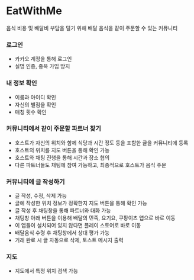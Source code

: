 # EatWithMe

음식 비용 및 배달비 부담을 덜기 위해 배달 음식을 같이 주문할 수 있는 커뮤니티
###	로그인
-	카카오 계정을 통해 로그인
-	실명 인증, 중복 가입 방지
###	내 정보 확인
-	이름과 아이디 확인
-	자신의 별점을 확인
-	매칭 횟수 확인
###	커뮤니티에서 같이 주문할 파트너 찾기
-	호스트가 자신의 위치와 함께 식당과 시간 정도 등을 포함한 글을 커뮤니티에 등록
-	호스트의 위치를 지도 버튼을 통해 확인 가능
-	호스트와 채팅 진행을 통해 시간과 장소 협의
-	다른 파트너들도 채팅에 참여 가능하고, 최종적으로 호스트가 음식 주문
###	커뮤니티에 글 작성하기
-	글 작성, 수정, 삭제 가능
-	글에 작성한 위치 정보가 정확한지 지도 버튼을 통해 확인 가능
-	글 작성 후 채팅창을 통해 파트너와 대화 가능
-	채팅창 아래 버튼을 이용해 배달의 민족, 요기요, 쿠팡이츠 앱으로 바로 이동
-	이 앱들이 설치되어 있지 않다면 플레이 스토어로 바로 이동
-	배달음식 수령 후 채팅창에서 상대 평가 가능
-	거래 완료 시 글 자동으로 삭제, 토스트 메시지 출력
###	지도
-	지도에서 특정 위치 검색 가능
